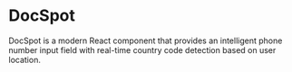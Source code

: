 # DocSpot
DocSpot is a modern React component that provides an intelligent phone number input field with real-time country code detection based on user location.
